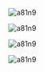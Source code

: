 <!-- https://github.com/DenverCoder1/readme-typing-svg 打字特效 -->
<p align="center">
  <picture>
    <source media="(prefers-color-scheme: light)" srcset="https://cdn.jsdelivr.net/gh/a81n9/a81n9/assets/typing.svg" />
    <source media="(prefers-color-scheme: dark)" srcset="https://cdn.jsdelivr.net/gh/a81n9/a81n9/assets/typing-dark.svg" />
    <img alt="a81n9" src="https://cdn.jsdelivr.net/gh/a81n9/a81n9/assets/typing.svg" />
  </picture>
</p>

<!-- https://github.com/DenverCoder1/github-readme-streak-stats 连续提交代码天数记录 -->
<p align="center">
  <picture>
    <source media="(prefers-color-scheme: light)" srcset="//github-readme-streak-stats-eight.vercel.app/?user=a81n9" />
    <source media="(prefers-color-scheme: dark)" srcset="//github-readme-streak-stats-eight.vercel.app/?user=a81n9&theme=ads-juicy-fresh" />
    <img alt="a81n9" src="//github-readme-streak-stats-eight.vercel.app/?user=a81n9" />
  </picture>
</p>

<!-- https://github.com/ryo-ma/github-profile-trophy 资料奖杯 -->
<div align="center">
  <picture>
    <source
      media="(prefers-color-scheme: light)"
      srcset="https://github-profile-trophy.vercel.app/?username=a81n9&row=1&column=4&theme=flat&rank=-?&margin-w=20" />
    <source
      media="(prefers-color-scheme: dark)"
      srcset="https://github-profile-trophy.vercel.app/?username=a81n9&row=1&column=4&theme=juicyfresh&rank=-?&margin-w=20" />
    <img alt="a81n9" src="https://github-profile-trophy.vercel.app/?username=a81n9&row=1&column=4&theme=flat&rank=-?&margin-w=20" />
  </picture>
</div>

<!-- https://github.com/Platane/snk 贪吃蛇 -->
<p align="center">
  <picture>
    <source
      media="(prefers-color-scheme: light)"
      srcset="https://cdn.jsdelivr.net/gh/a81n9/a81n9/profile-snake-contrib/github-contribution-grid-snake.svg" />
    <source
      media="(prefers-color-scheme: dark)"
      srcset="https://cdn.jsdelivr.net/gh/a81n9/a81n9/profile-snake-contrib/github-contribution-grid-snake-dark.svg" />
    <img alt="a81n9" src="https://cdn.jsdelivr.net/gh/a81n9/a81n9/profile-snake-contrib/github-contribution-grid-snake.svg" />
  </picture>
</p>
